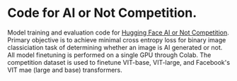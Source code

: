 # Code for AI or Not Competition.
Model training and evaluation code for [Hugging Face AI or Not Competition](https://huggingface.co/spaces/competitions/aiornot). Primary objective is to achieve minimal cross entropy loss for binary image classiciation task of determining whether an image is AI generated or not. All model finetuning is performed on a single GPU through Colab. The competition dataset is used to finetune VIT-base, VIT-large, and Facebook's VIT mae (large and base) transformers. 
